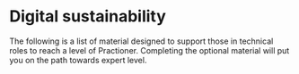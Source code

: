 # Digital sustainability
The following is a list of material designed to support those in technical roles to reach a level of Practioner. Completing the optional material will put you on the path towards expert level.
